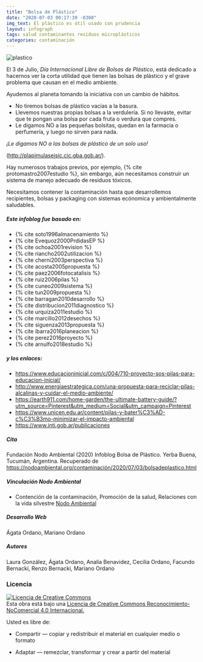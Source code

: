 ```yaml
---
title: "Bolsa de Plástico"
date: "2020-07-03 00:17:39 -0300"
img_text: El plástico es útil usado con prudencia
layout: infograph
tags: salud contaminantes residuos microplásticos
categories: contaminación
---
```


![plastico](/assets/images/infograph/BolsadePlástico.png)

<!--section-->

El 3 de Julio, *Día Internacional Libre de Bolsas de Plástico*, está dedicado 
a hacernos ver la corta utilidad que tienen las bolsas de plástico y el grave problema que causan en el medio ambiente.


Ayudemos al planeta tomando la iniciativa con un cambio de hábitos.

- No tiremos bolsas de plástico vacías a la basura. 
- Llevemos nuestras propias bolsas a la  verdulería. Si no llevaste, evitar que te pongan una bolsa por cada fruta o verdura que compres.
- Le digamos NO a las pequeñas bolsitas, quedan en la farmacia o perfumería, y luego no sirven para nada.


*¡Le digamos NO a las bolsas de plástico de un solo uso!*


 (http://plapimulaseisic.cic.gba.gob.ar/). 

Hay numerosos trabajos previos, por ejemplo, {% cite protomastro2007estudio %}, sin embargo, aún necesitamos construir un sistema de manejo adecuado de residuos tóxicos.


Necesitamos contener la contaminación hasta que desarrollemos recipientes, bolsas y packaging con sistemas ecónomica y ambientalmente saludables.


##### Este infoblog fue basado en: 
+ {% cite soto1996almacenamiento %}
+ {% cite Evequoz2000PrdidasEP %}
+ {% cite ochoa2001revision %}
+ {% cite riancho2002utilizacion %}
+ {% cite cherni2003perspectiva %}
+ {% cite acosta2005propuesta %}
+ {% cite paez2006fotocatalisis %}
+ {% cite ruiz2006pilas %}
+ {% cite cuneo2009sistema %}
+ {% cite tun2009propuesta %}
+ {% cite barragan2010desarrollo %}
+ {% cite distribucion2011diagnostico %}
+ {% cite urquiza2011estudio %}
+ {% cite marcillo2012desechos %}
+ {% cite siguenza2013propuesta %}
+ {% cite ibarra2016planeacion %}
+ {% cite perez2016proyecto %}
+ {% cite arnulfo2018estudio %}

##### y los enlaces:
+ https://www.educacioninicial.com/c/004/710-proyecto-sos-pilas-para-educacion-inicial/
+ http://www.energiaestrategica.com/una-propuesta-para-reciclar-pilas-alcalinas-y-cuidar-el-medio-ambiente/
+ https://earth911.com/home-garden/the-ultimate-battery-guide/?utm_source=Pinterest&utm_medium=Social&utm_campaign=Pinterest
+ https://www.unicen.edu.ar/content/pilas-y-bater%C3%AD-c%C3%B3mo-minimizar-el-impacto-ambiental
+ https://www.inti.gob.ar/publicaciones

##### Cita
Fundación Nodo Ambiental (2020) Infoblog Bolsa de Plástico. Yerba Buena, Tucumán, Argentina. Recuperado de https://nodoambiental.org/contaminación/2020/07/03/bolsadeplastico.html

##### Vinculación Nodo Ambiental
- Contención de la contaminación, Promoción de la salud, Relaciones con la vida silvestre <a href="https://nodoambiental.org">Nodo Ambiental</a>


##### Desarrollo Web
Ágata Ordano, Mariano Ordano

##### Autores 
Laura González, Ágata Ordano, Analía Benavidez, Cecilia Ordano, Facundo Bernacki, Renzo Bernacki, Mariano Ordano

### Licencia
<a rel="license" href="http://creativecommons.org/licenses/by-nc/4.0/"><img alt="Licencia de Creative Commons" style="border-width:0" src="https://licensebuttons.net/l/by-nc/4.0/88x31.png" /></a><br />Esta obra está bajo una <a rel="license" href="https://creativecommons.org/licenses/by-nc/4.0/deed.es_ES">Licencia de Creative Commons Reconocimiento-NoComercial 4.0 Internacional.</a>

Usted es libre de:

+ Compartir — copiar y redistribuir el material en cualquier medio o formato

+ Adaptar — remezclar, transformar y crear a partir del material

